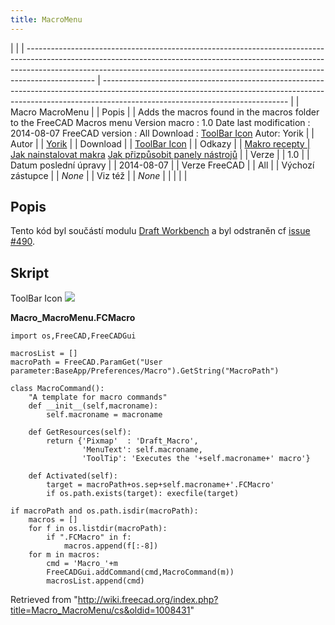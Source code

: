 ```yaml
---
title: MacroMenu
---
```


|                                                                                                                                                                                                                                                             |
| ----------------------------------------------------------------------------------------------------------------------------------------------------------------------------------------------------------------------------------------------------------- | ---------------------------------------------------------------------------------------------------------------------------------------------------------------------------------------------------------- |
| Macro MacroMenu                                                                                                                                                                                                                                             |
| Popis                                                                                                                                                                                                                                                       |
| Adds the macros found in the macros folder to the FreeCAD Macros menu Version macro : 1.0 Date last modification : 2014-08-07 FreeCAD version : All Download : [ToolBar Icon](https://www.freecadweb.org/wiki/images/1/1e/Macro_MacroMenu.png) Autor: Yorik |
| Autor                                                                                                                                                                                                                                                       |
| [Yorik](/User:Yorik "User:Yorik")                                                                                                                                                                                                                           |
| Download                                                                                                                                                                                                                                                    |
| [ToolBar Icon](https://www.freecadweb.org/wiki/images/1/1e/Macro_MacroMenu.png)                                                                                                                                                                             |
| Odkazy                                                                                                                                                                                                                                                      |
| [Makro recepty                                                                                                                                                                                                                                              | ](/Macros_recipes/cs "Macros recipes/cs") [Jak nainstalovat makra](/How_to_install_macros/cs "How to install macros/cs") [Jak přizpůsobit panely nástrojů](/Customize_Toolbars/cs "Customize Toolbars/cs") |
| Verze                                                                                                                                                                                                                                                       |
| 1.0                                                                                                                                                                                                                                                         |
| Datum poslední úpravy                                                                                                                                                                                                                                       |
| 2014-08-07                                                                                                                                                                                                                                                  |
| Verze FreeCAD                                                                                                                                                                                                                                               |
| All                                                                                                                                                                                                                                                         |
| Výchozí zástupce                                                                                                                                                                                                                                            |
| _None_                                                                                                                                                                                                                                                      |
| Viz též                                                                                                                                                                                                                                                     |
| _None_                                                                                                                                                                                                                                                      |
|                                                                                                                                                                                                                                                             |
|                                                                                                                                                                                                                                                             |

## Popis

Tento kód byl součástí modulu [Draft Workbench](/Draft_Workbench/cs "Draft Workbench/cs") a byl odstraněn cf [issue #490](http://freecadweb.org/tracker/view.php?id=490).

## Skript

ToolBar Icon ![](/images/Macro_MacroMenu.png)

**Macro_MacroMenu.FCMacro**

```
import os,FreeCAD,FreeCADGui

macrosList = []
macroPath = FreeCAD.ParamGet("User parameter:BaseApp/Preferences/Macro").GetString("MacroPath")

class MacroCommand():
    "A template for macro commands"
    def __init__(self,macroname):
        self.macroname = macroname

    def GetResources(self):
        return {'Pixmap'  : 'Draft_Macro',
                'MenuText': self.macroname,
                'ToolTip': 'Executes the '+self.macroname+' macro'}

    def Activated(self):
        target = macroPath+os.sep+self.macroname+'.FCMacro'
        if os.path.exists(target): execfile(target)

if macroPath and os.path.isdir(macroPath):
    macros = []
    for f in os.listdir(macroPath):
        if ".FCMacro" in f:
            macros.append(f[:-8])
    for m in macros:
        cmd = 'Macro_'+m
        FreeCADGui.addCommand(cmd,MacroCommand(m))
        macrosList.append(cmd)
```

Retrieved from "<http://wiki.freecad.org/index.php?title=Macro_MacroMenu/cs&oldid=1008431>"

